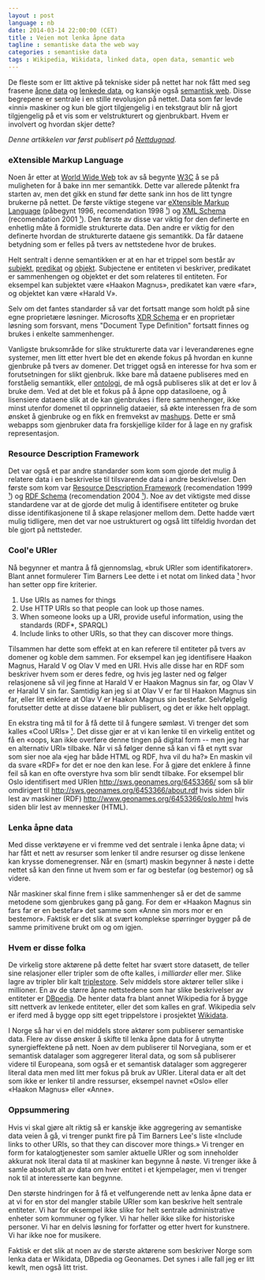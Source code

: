 ```yaml
---
layout : post
language : nb
date: 2014-03-14 22:00:00 (CET)
title : Veien mot lenka åpne data
tagline : semantiske data the web way
categories : semantiske data
tags : Wikipedia, Wikidata, linked data, open data, semantic web
---
```


De fleste som er litt aktive på tekniske sider på nettet har nok fått med seg frasene [åpne data](https://en.wikipedia.org/wiki/Open_data) og [lenkede data](https://en.wikipedia.org/wiki/Linked_data), og kanskje også [semantisk web](https://en.wikipedia.org/wiki/Semantic_Web). Disse begrepene er sentrale i en stille revolusjon på nettet. Data som før levde «inni» maskiner og kun ble gjort tilgjengelig i en tekstgraut blir nå gjort tilgjengelig på et vis som er velstrukturert og gjenbrukbart. Hvem er involvert og hvordan skjer dette?

<!--more-->

_Denne artikkelen var først publisert på [Nettdugnad](http://nettdugnad.origo.no/-/bulletin/show/826336_veien-mot-lenka-aapne-data)._

### eXtensible Markup Language

Noen år etter at [World Wide
Web](http://en.wikipedia.org/wiki/World_Wide_Web) tok av så begynte
[W3C](http://en.wikipedia.org/wiki/World_Wide_Web_Consortium) å se på
muligheten for å bake inn mer semantikk. Dette var allerede påtenkt fra
starten av, men det gikk en stund før dette sank inn hos de litt tyngre
brukerne på nettet. De første viktige stegene var [eXtensible Markup
Language](http://en.wikipedia.org/wiki/XML) (påbegynt 1996,
recomendation 1998 [¹](http://www.w3.org/TR/1998/REC-xml-19980210)) og
[XML Schema](http://en.wikipedia.org/wiki/XML_Schema_(W3C))
(recomendation 2001
[¹](http://www.w3.org/TR/2001/REC-xmlschema-0-20010502/)). Den første av
disse var viktig for den definerte en enhetlig måte å formidle
strukturerte data. Den andre er viktig for den definerte hvordan de
strukturerte dataene gis semantikk. Da får dataene betydning som er
felles på tvers av nettstedene hvor de brukes.

Helt sentralt i denne semantikken er at en har et trippel som består av
[subjekt](http://en.wikipedia.org/wiki/Subject_(grammar)),
[predikat](http://en.wikipedia.org/wiki/Predicat_(grammar)) og
[objekt](http://en.wikipedia.org/wiki/Object_(grammar)). Subjectene er
entiteten vi beskriver, predikatet er sammenhengen og objektet er det
som relateres til entiteten. For eksempel kan subjektet være «Haakon
Magnus», predikatet kan være «far», og objektet kan være «Harald V».

Selv om det fantes standarder så var det fortsatt mange som holdt på
sine egne proprietære løsninger. Microsofts [XDR
Schema](http://en.wikipedia.org/wiki/XDR_Schema) er en proprietær
løsning som forsvant, mens "Document Type Definition" fortsatt finnes og
brukes i enkelte sammenhenger.

Vanligste bruksområde for slike strukturerte data var i leverandørenes
egne systemer, men litt etter hvert ble det en økende fokus på hvordan
en kunne gjenbruke på tvers av domener. Det trigget også en interesse
for hva som er forutsetningen for slikt gjenbruk. Ikke bare må dataene
publiseres med en forståelig semantikk, eller
[ontologi](http://en.wikipedia.org/wiki/Ontology_(information_science)),
de må også publiseres slik at det er lov å bruke dem. Ved at det ble et
fokus på å åpne opp datasiloene, og å lisensiere dataene slik at de kan
gjenbrukes i flere sammenhenger, ikke minst utenfor domenet til
opprinnelig dataeier, så økte interessen fra de som ønsket å gjenbruke
og en fikk en fremvekst av
[mashups](http://en.wikipedia.org/wiki/Mashup_(web_application_hybrid)).
Dette er små webapps som gjenbruker data fra forskjellige kilder for å
lage en ny grafisk representasjon.

### Resource Description Framework
Det var også et par andre standarder som kom som gjorde det mulig å
relatere data i en beskrivelse til tilsvarende data i andre
beskrivelser. Den første som kom var [Resource Description
Framework](http://en.wikipedia.org/wiki/Resource_Description_Framework)
(recomendation 1999
[¹](http://www.w3.org/TR/1999/REC-rdf-syntax-19990222/)) og
[RDF Schema](http://en.wikipedia.org/wiki/RDF_Schema)
(recomendation 2004
[¹](http://www.w3.org/TR/2004/REC-rdf-schema-20040210/)). Noe av det
viktigste med disse standardene var at de gjorde det mulig å
identifisere entiteter og bruke disse identifikasjonene til å skape
relasjoner mellom dem. Dette hadde vært mulig tidligere, men det var noe
ustrukturert og også litt tilfeldig hvordan det ble gjort på nettsteder.

### Cool'e URIer
Nå begynner et mantra å få gjennomslag, «bruk URIer som
identifikatorer». Blant annet formulerer Tim Barners Lee dette i et
notat om linked data [¹](http://www.w3.org/DesignIssues/LinkedData.html)
hvor han setter opp fire kriterier.

1.  Use URIs as names for things
2.  Use HTTP URIs so that people can look up those names.
3.  When someone looks up a URI, provide useful information,
    using the standards (RDF\*, SPARQL)
4.  Include links to other URIs, so that they can discover more things.

Tilsammen har dette som effekt at en kan referere til entiteter på tvers
av domener og koble dem sammen. For eksempel kan jeg identifisere Haakon
Magnus, Harald V og Olav V med en URI. Hvis alle disse har en
RDF som beskriver hvem som er deres fedre, og hvis jeg laster
ned og følger relasjonene så vil jeg finne at Harald V er Haakon Magnus
sin far, og Olav V er Harald V sin far. Samtidig kan jeg si at Olav V er
far til Haakon Magnus sin far, eller litt enklere at Olav V er Haakon
Magnus sin bestefar. Selvfølgelig forutsetter dette at disse dataene
blir publisert, og det er ikke helt opplagt.

En ekstra ting må til for å få dette til å fungere sømløst. Vi trenger
det som kalles «Cool URIs» [¹](http://www.w3.org/TR/cooluris/). Det
disse gjør er at vi kan lenke til en virkelig entitet og få en «oops,
kan ikke overføre denne tingen på digital form -- men jeg har en
alternativ URI» tilbake. Når vi så følger denne så kan vi få et nytt
svar som sier noe ala «jeg har både HTML og RDF, hva
vil du ha?» En maskin vil da svare «RDF» for det er noe den kan lese.
For å gjøre det enklere å finne feil så kan en ofte overstyre hva som
blir sendt tilbake. For eksempel blir Oslo identifisert med URIen
<http://sws.geonames.org/6453366/> som så blir omdirigert til
<http://sws.geonames.org/6453366/about.rdf> hvis siden blir lest av
maskiner (RDF) <http://www.geonames.org/6453366/oslo.html> hvis
siden blir lest av mennesker (HTML).

### Lenka åpne data
Med disse verktøyene er vi fremme ved det sentrale i lenka åpne data; vi
har fått et nett av resurser som lenker til andre resurser og disse
lenkene kan krysse domenegrenser. Når en (smart) maskin begynner å nøste
i dette nettet så kan den finne ut hvem som er far og bestefar (og
bestemor) og så videre.

Når maskiner skal finne frem i slike sammenhenger så er det de samme
metodene som gjenbrukes gang på gang. For dem er «Haakon Magnus sin fars
far er en bestefar» det samme som «Anne sin mors mor er en bestemor».
Faktisk er det slik at svært komplekse spørringer bygger på de samme
primitivene brukt om og om igjen.

### Hvem er disse folka
De virkelig store aktørene på dette feltet har svært store datasett, de
teller sine relasjoner eller tripler som de ofte kalles, i *milliarder*
eller mer. Slike lagre av tripler blir kalt
[triplestore](http://en.wikipedia.org/wiki/Triplestore). Selv middels
store aktører teller slike i millioner. En av de større åpne nettstedene
som har slike beskrivelser av entiteter er
[DBpedia](http://en.wikipedia.org/wiki/DBpedia). De henter data fra
blant annet Wikipedia for å bygge sitt nettverk av lenkede entiteter,
eller det som kalles en graf. Wikipedia selv er iferd med å bygge opp
sitt eget trippelstore i prosjektet
[Wikidata](http://en.wikipedia.org/wiki/Wikidata).

I Norge så har vi en del middels store aktører som publiserer semantiske
data. Flere av disse ønsker å skifte til lenka åpne data for å utnytte
synergieffektene på nett. Noen av dem publiserer til Norvegiana, som er
et semantisk datalager som aggregerer literal data, og som så publiserer
videre til Europeana, som også er et semantisk datalager som aggregerer
literal data men med litt mer fokus på bruk av URIer. Literal data er
alt det som ikke er lenker til andre ressurser, eksempel navnet «Oslo»
eller «Haakon Magnus» eller «Anne».

### Oppsummering
Hvis vi skal gjøre alt riktig så er kanskje ikke aggregering av
semantiske data veien å gå, vi trenger punkt fire på Tim Barners Lee's
liste «Include links to other URIs, so that they can discover more
things.» Vi trenger en form for katalogtjenester som samler aktuelle
URIer og som inneholder akkurat nok literal data til at maskiner kan
begynne å nøste. Vi trenger ikke å samle absolutt alt av data om hver
entitet i et kjempelager, men vi trenger nok til at interesserte kan
begynne.

Den største hindringen for å få et velfungerende nett av lenka åpne data
er at vi for en stor del mangler stabile URIer som kan beskrive helt
sentrale entiteter. Vi har for eksempel ikke slike for helt sentrale
administrative enheter som kommuner og fylker. Vi har heller ikke slike
for historiske personer. Vi har en delvis løsning for forfatter og etter
hvert for kunstnere. Vi har ikke noe for musikere.

Faktisk er det slik at noen av de største aktørene som beskriver Norge
som lenka data er Wikidata, DBpedia og Geonames. Det synes i alle fall
jeg er litt kewlt, men også litt trist.